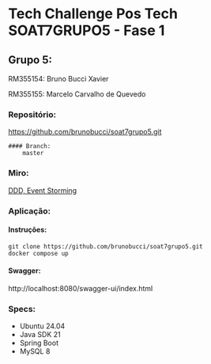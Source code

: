 # Tech Challenge Pos Tech SOAT7GRUPO5 - Fase 1


## Grupo 5:
RM355154: Bruno Bucci Xavier

RM355155: Marcelo Carvalho de Quevedo


### Repositório:

https://github.com/brunobucci/soat7grupo5.git 

    #### Branch:
        master


### Miro:

[DDD, Event Storming](https://miro.com/welcomeonboard/Wk9TcU15SW15Z0RucWlOWk1BOHo0V2lmUUtFcXJJeWxSMm5wR0tQTDRtZzRhNWxISEdXUDhCSEcwdlJyN25BcHwzNDU4NzY0NTc0NjcwNzc0MzA0fDI=?share_link_id=974719533397)


### Aplicação:

#### Instruções:

```
git clone https://github.com/brunobucci/soat7grupo5.git
docker compose up
```

#### Swagger:

http://localhost:8080/swagger-ui/index.html


### Specs:

- Ubuntu 24.04
- Java SDK 21
- Spring Boot
- MySQL 8
